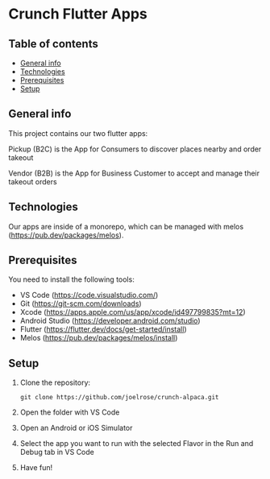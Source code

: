 # Crunch Flutter Apps

## Table of contents
* [General info](#general-info)
* [Technologies](#technologies)
* [Prerequisites](#prerequisites)
* [Setup](#setup)

## General info
This project contains our two flutter apps:

Pickup (B2C) is the App for Consumers to discover places nearby and order takeout

Vendor (B2B) is the App for Business Customer to accept and manage their takeout orders

## Technologies
Our apps are inside of a monorepo, which can be managed with melos (https://pub.dev/packages/melos).

## Prerequisites

You need to install the following tools:
 - VS Code (https://code.visualstudio.com/)
 - Git (https://git-scm.com/downloads)
 - Xcode (https://apps.apple.com/us/app/xcode/id497799835?mt=12)
 - Android Studio (https://developer.android.com/studio)
 - Flutter (https://flutter.dev/docs/get-started/install)
 - Melos (https://pub.dev/packages/melos/install)

## Setup

 1. Clone the repository:
    
        git clone https://github.com/joelrose/crunch-alpaca.git 
       
     
 2. Open the folder with VS Code
 3. Open an Android or iOS Simulator
 4. Select the app you want to run with the selected Flavor in the Run and Debug tab in VS Code
 5.  Have fun!
